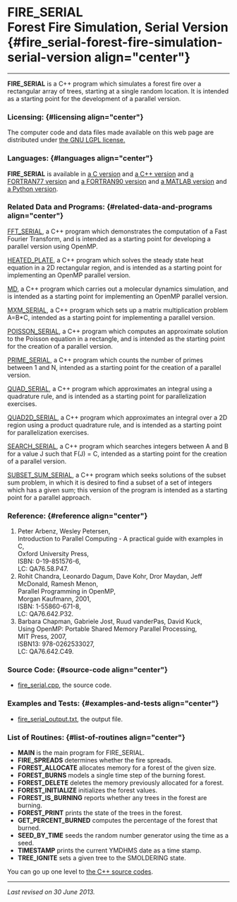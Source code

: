 FIRE\_SERIAL\
Forest Fire Simulation, Serial Version {#fire_serial-forest-fire-simulation-serial-version align="center"}
======================================

------------------------------------------------------------------------

**FIRE\_SERIAL** is a C++ program which simulates a forest fire over a
rectangular array of trees, starting at a single random location. It is
intended as a starting point for the development of a parallel version.

### Licensing: {#licensing align="center"}

The computer code and data files made available on this web page are
distributed under [the GNU LGPL license.](../../txt/gnu_lgpl.txt)

### Languages: {#languages align="center"}

**FIRE\_SERIAL** is available in [a C
version](../../c_src/fire_serial/fire_serial.html) and [a C++
version](../../cpp_src/fire_serial/fire_serial.html) and [a FORTRAN77
version](../../f77_src/fire_serial/fire_serial.html) and [a FORTRAN90
version](../../f_src/fire_serial/fire_serial.html) and [a MATLAB
version](../../m_src/fire_serial/fire_serial.html) and [a Python
version](../../py_src/fire_serial/fire_serial.html).

### Related Data and Programs: {#related-data-and-programs align="center"}

[FFT\_SERIAL](../../cpp_src/fft_serial/fft_serial.html), a C++ program
which demonstrates the computation of a Fast Fourier Transform, and is
intended as a starting point for developing a parallel version using
OpenMP.

[HEATED\_PLATE](../../cpp_src/heated_plate/heated_plate.html), a C++
program which solves the steady state heat equation in a 2D rectangular
region, and is intended as a starting point for implementing an OpenMP
parallel version.

[MD](../../cpp_src/md/md.html), a C++ program which carries out a
molecular dynamics simulation, and is intended as a starting point for
implementing an OpenMP parallel version.

[MXM\_SERIAL](../../cpp_src/mxm_serial/mxm_serial.html), a C++ program
which sets up a matrix multiplication problem A=B\*C, intended as a
starting point for implementing a parallel version.

[POISSON\_SERIAL](../../cpp_src/poisson_serial/poisson_serial.html), a
C++ program which computes an approximate solution to the Poisson
equation in a rectangle, and is intended as the starting point for the
creation of a parallel version.

[PRIME\_SERIAL](../../cpp_src/prime_serial/prime_serial.html), a C++
program which counts the number of primes between 1 and N, intended as a
starting point for the creation of a parallel version.

[QUAD\_SERIAL](../../cpp_src/quad_serial/quad_serial.html), a C++
program which approximates an integral using a quadrature rule, and is
intended as a starting point for parallelization exercises.

[QUAD2D\_SERIAL](../../cpp_src/quad2d_serial/quad2d_serial.html), a C++
program which approximates an integral over a 2D region using a product
quadrature rule, and is intended as a starting point for parallelization
exercises.

[SEARCH\_SERIAL](../../cpp_src/search_serial/search_serial.html), a C++
program which searches integers between A and B for a value J such that
F(J) = C, intended as a starting point for the creation of a parallel
version.

[SUBSET\_SUM\_SERIAL](../../cpp_src/subset_sum_serial/subset_sum_serial.html),
a C++ program which seeks solutions of the subset sum problem, in which
it is desired to find a subset of a set of integers which has a given
sum; this version of the program is intended as a starting point for a
parallel approach.

### Reference: {#reference align="center"}

1.  Peter Arbenz, Wesley Petersen,\
    Introduction to Parallel Computing - A practical guide with examples
    in C,\
    Oxford University Press,\
    ISBN: 0-19-851576-6,\
    LC: QA76.58.P47.
2.  Rohit Chandra, Leonardo Dagum, Dave Kohr, Dror Maydan, Jeff
    McDonald, Ramesh Menon,\
    Parallel Programming in OpenMP,\
    Morgan Kaufmann, 2001,\
    ISBN: 1-55860-671-8,\
    LC: QA76.642.P32.
3.  Barbara Chapman, Gabriele Jost, Ruud vanderPas, David Kuck,\
    Using OpenMP: Portable Shared Memory Parallel Processing,\
    MIT Press, 2007,\
    ISBN13: 978-0262533027,\
    LC: QA76.642.C49.

### Source Code: {#source-code align="center"}

-   [fire\_serial.cpp](fire_serial.cpp), the source code.

### Examples and Tests: {#examples-and-tests align="center"}

-   [fire\_serial\_output.txt](fire_serial_output.txt), the output file.

### List of Routines: {#list-of-routines align="center"}

-   **MAIN** is the main program for FIRE\_SERIAL.
-   **FIRE\_SPREADS** determines whether the fire spreads.
-   **FOREST\_ALLOCATE** allocates memory for a forest of the given
    size.
-   **FOREST\_BURNS** models a single time step of the burning forest.
-   **FOREST\_DELETE** deletes the memory previously allocated for a
    forest.
-   **FOREST\_INITIALIZE** initializes the forest values.
-   **FOREST\_IS\_BURNING** reports whether any trees in the forest are
    burning.
-   **FOREST\_PRINT** prints the state of the trees in the forest.
-   **GET\_PERCENT\_BURNED** computes the percentage of the forest that
    burned.
-   **SEED\_BY\_TIME** seeds the random number generator using the time
    as a seed.
-   **TIMESTAMP** prints the current YMDHMS date as a time stamp.
-   **TREE\_IGNITE** sets a given tree to the SMOLDERING state.

You can go up one level to [the C++ source codes](../cpp_src.html).

------------------------------------------------------------------------

*Last revised on 30 June 2013.*

